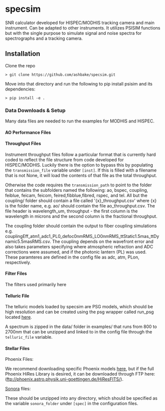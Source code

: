 # specsim
SNR calculator developed for HISPEC/MODHIS tracking camera and main instrument. Can be adapted to other instruments. It utilizes PSISIM functions but with the single purpose to simulate signal and noise spectra for spectrographs and a tracking camera.

## Installation
Clone the repo
```
> git clone https://github.com/ashbake/specsim.git
```
Move into that directory and run the following to pip install psisim and its dependencies:

```
> pip install -e .
```

### Data Downloads & Setup
Many data files are needed to run the examples for MODHIS and HISPEC. 

#### AO Performance Files

#### Throughput Files
Instrument throughput files follow a particular format that is currently hard coded to reflect the file structure from code developed for HISPEC/MODHIS. Luckily there is the option to bypass this by populating the `transmission_file` variable under `[inst]`. If this is filled with a filename that is not None, it will load the contents of that file as the total throughput.

Otherwise the code requires the `transmission_path` to point to the folder that contains the subfolders named the following: ao, bspec, coupling, feiblue, feicam, feicom, feired,fibblue,fibred, rspec, and tel. All but the coupling/ folder should contain a file called '{x}_throughput.csv' where {x} is the folder name, e.g. ao/ should contain the file ao_throughput.csv. The file header is wavelength_um, throughput - the first column is the wavelength in microns and the second column is the fractional throughput.

The coupling folder should contain the output to fiber coupling simulations e.g. couplingEff_atm1_adc1_PL0_defoc0nmRMS_LO0nmRMS_ttStatic1.5mas_ttDynamic5.5masRMS.csv. The coupling depends on the wavefront error and also takes parameters specifying where atmospheric refraction and ADC corrections were assumed, and if the photonic lantern (PL) was used. These paramteres are defined in the config file as adc, atm, PLon, respectively.

#### Filter Files
The filters used primarily here 

#### Telluric File
The telluric models loaded by specsim are PSG models, which should be high resolution and can be created using the psg wrapper called run_psg located [here](https://github.com/ashbake/run_psg). 

A spectrum is zipped in the data/ folder in examples/ that runs from 800 to 2700nm that can be unzipped and linked to in the config file through the ```telluric_file``` variable.

#### Stellar Files

Phoenix Files: 

We recommend downloading specific Phoenix models [here](http://phoenix.astro.physik.uni-goettingen.de/?page_id=15), but if the full Phoenix HiRes Library is desired, it can be downloaded through FTP here: (ftp://phoenix.astro.physik.uni-goettingen.de/HiResFITS/).


[Sonora](https://zenodo.org/record/1309035#.XbtLtpNKhMA) files: 

These should be unzipped into any directory, which should be specified as the variable ```sonora_folder``` under ```[spec]``` in the configuration files. 
